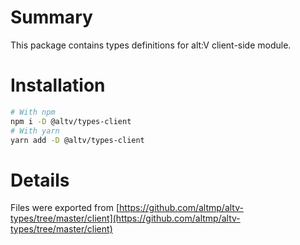 # Summary

This package contains types definitions for alt:V client-side module.

# Installation

```bash
# With npm
npm i -D @altv/types-client
# With yarn
yarn add -D @altv/types-client
```

# Details

Files were exported from [https://github.com/altmp/altv-types/tree/master/client](https://github.com/altmp/altv-types/tree/master/client)
